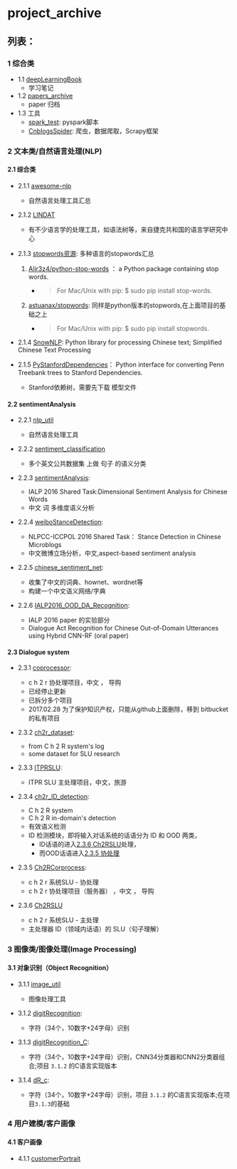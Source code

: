 # project_archive

## 列表：

### 1 综合类
- 1.1 [deepLearningBook](https://github.com/JDwangmo/deepLearningBook)
    - 学习笔记
- 1.2 [papers_archive](https://github.com/JDwangmo/papers_archive)
    - paper 归档
- 1.3 工具
    - [spark_test](https://github.com/JDwangmo/pyspark_test): pyspark脚本
    - [CnblogsSpider](https://github.com/JDwangmo/CnblogsSpider): 爬虫，数据爬取，Scrapy框架
    
### 2 文本类/自然语言处理(NLP)

#### 2.1 综合类

- 2.1.1 [awesome-nlp](https://github.com/keonkim/awesome-nlp)
    - 自然语言处理工具汇总
    
- 2.1.2 [LINDAT](https://lindat.mff.cuni.cz/en/)
    - 有不少语言学的处理工具，如语法树等，来自捷克共和国的语言学研究中心

- 2.1.3 [stopwords资源](https://github.com/JDwangmo/stop-words): 多种语言的stopwords汇总
    1. [Alir3z4/python-stop-words](https://github.com/Alir3z4/python-stop-words) ： a Python package containing stop words.
        - > For Mac/Unix with pip:  $ sudo pip install stop-words.
    2. [astuanax/stopwords](https://github.com/astuanax/stopwords): 同样是python版本的stopwords,在上面项目的基础之上
        - > For Mac/Unix with pip:  $ sudo pip install stopwords.

- 2.1.4 [SnowNLP](https://github.com/isnowfy/snownlp): Python library for processing Chinese text; Simplified Chinese Text Processing

- 2.1.5 [PyStanfordDependencies](https://github.com/dmcc/PyStanfordDependencies)： Python interface for converting Penn Treebank trees to Stanford Dependencies.
    - Stanford依赖树，需要先下载 模型文件 

#### 2.2 sentimentAnalysis
    
- 2.2.1 [nlp_util](https://github.com/JDwangmo/nlp_util)
    - 自然语言处理工具
    
- 2.2.2 [sentiment_classification](https://github.com/JDwangmo/sentiment_classification)
    - 多个英文公共数据集 上做 句子 的语义分类

- 2.2.3 [sentimentAnalysis](https://github.com/JDwangmo/sentimentAnalysis):
    - IALP 2016 Shared Task:Dimensional Sentiment Analysis for Chinese Words 
    - 中文 词 多维度语义分析
    
- 2.2.4 [weiboStanceDetection](https://github.com/JDwangmo/weiboStanceDetection):
    - NLPCC-ICCPOL 2016 Shared Task： Stance Detection in Chinese Microblogs
    - 中文微博立场分析，中文,aspect-based sentiment analysis
    
- 2.2.5 [chinese_sentiment_net](https://github.com/JDwangmo/chinese_sentiment_net):
    - 收集了中文的词典、hownet、wordnet等
    - 构建一个中文语义网络/字典   
     
- 2.2.6 [IALP2016_OOD_DA_Recognition](https://bitbucket.org/JDmowang/ialp2016_ood_da_recognition):
    - IALP 2016 paper 的实验部分
    - Dialogue Act Recognition for Chinese Out-of-Domain Utterances using Hybrid CNN-RF (oral paper)
    
#### 2.3 Dialogue system 

- 2.3.1 [coprocessor](https://bitbucket.org/JDmowang/coprocessor):
    - c h 2 r 协处理项目，中文 ， 导购       
    - 已经停止更新
    - 已拆分多个项目
    - 2017.02.28 为了保护知识产权，只能从github上面删除，移到 bitbucket 的私有项目
    
- 2.3.2 [ch2r_dataset](https://github.com/JDwangmo/ch2r_dataset):
    - from C h 2 R system's log
    - some dataset for SLU research 
- 2.3.3 [ITPRSLU](https://github.com/JDwangmo/ITPRSLU):
    - ITPR SLU 主处理项目，中文，旅游    

- 2.3.4 [ch2r_ID_detection](https://github.com/JDwangmo/ch2r_ID_detection):
    - C h 2 R system
    - C h 2 R in-domain's detection
    - 有效语义检测
    - ID 检测模块，即将输入对话系统的话语分为 ID 和 OOD 两类，
        - ID话语的进入[2.3.6 Ch2RSLU](http://git.oschina.net/mowang/Ch2RSLU)处理，
        - 而OOD话语进入[2.3.5 协处理](http://git.oschina.net/mowang/Ch2RCorprocess)
    
- 2.3.5 [Ch2RCorprocess](http://git.oschina.net/mowang/Ch2RCorprocess):
    - c h 2 r 系统SLU - 协处理
    - c h 2 r 协处理项目（服务器） ，中文 ， 导购 
    
- 2.3.6 [Ch2RSLU](http://git.oschina.net/mowang/Ch2RSLU)
    - c h 2 r 系统SLU - 主处理
    - 主处理器 ID（领域内话语）的 SLU（句子理解） 
    
### 3 图像类/图像处理(Image Processing)

#### 3.1 对象识别（Object Recognition）
    
- 3.1.1 [image_util](https://github.com/JDwangmo/image_util)
    - 图像处理工具
    
- 3.1.2 [digitRecognition](https://github.com/JDwangmo/digitRecognition):
    - 字符（34个，10数字+24字母）识别
   
- 3.1.3 [digitRecognition_C](https://github.com/JDwangmo/digitRecognition_C):
    - 字符（34个，10数字+24字母）识别，CNN34分类器和CNN2分类器组合;项目 `3.1.2` 的C语言实现版本   
    
- 3.1.4 [dR_c](https://github.com/JDwangmo/dR_c):
    - 字符（34个，10数字+24字母）识别，项目 `3.1.2` 的C语言实现版本;在项目`3.1.3`的基础

### 4 用户建模/客户画像

#### 4.1 客户画像
- 4.1.1 [customerPortrait](https://github.com/JDwangmo/customerPortrait)
